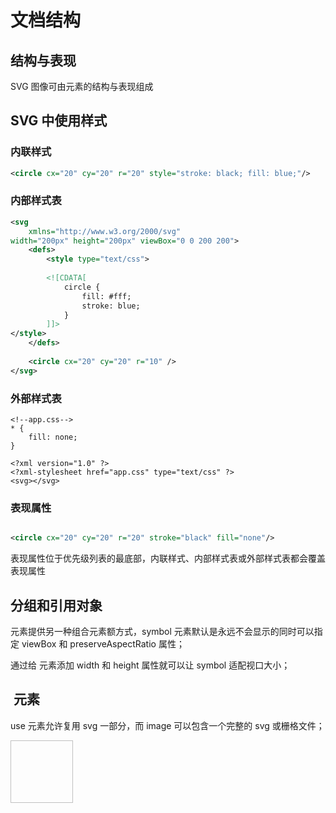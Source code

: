 # 文档结构

## 结构与表现

SVG 图像可由元素的结构与表现组成

## SVG 中使用样式

### 内联样式

```xml
<circle cx="20" cy="20" r="20" style="stroke: black; fill: blue;"/>
```

### 内部样式表

```xml
<svg 
    xmlns="http://www.w3.org/2000/svg"
width="200px" height="200px" viewBox="0 0 200 200">
    <defs>
        <style type="text/css">
        
        <![CDATA[
            circle {
                fill: #fff;
                stroke: blue;
            }
        ]]>
</style>
    </defs>
    
    <circle cx="20" cy="20" r="10" />
</svg>
```

### 外部样式表

```
<!--app.css-->
* {
    fill: none;
}

<?xml version="1.0" ?>
<?xml-stylesheet href="app.css" type="text/css" ?>
<svg></svg>

```

### 表现属性

```xml

<circle cx="20" cy="20" r="20" stroke="black" fill="none"/>
```

表现属性位于优先级列表的最底部，内联样式、内部样式表或外部样式表都会覆盖表现属性

## 分组和引用对象

<g id="xxx"></g>

<use xlink:href="#xxx" />

<symbol> 元素提供另一种组合元素额方式，symbol 元素默认是永远不会显示的同时可以指定 viewBox 和 preserveAspectRatio 属性；

通过给 <use> 元素添加 width 和 height 属性就可以让 symbol 适配视口大小；

## <image> 元素

use 元素允许复用 svg 一部分，而 image 可以包含一个完整的 svg 或栅格文件；

<image xlink:href="xxx.jpg" x="70" y="70" width="100" height="100" />




